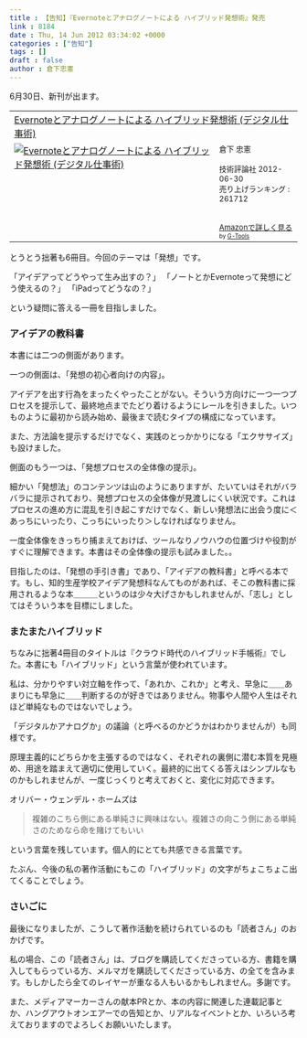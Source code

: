 ```yaml
---
title : 【告知】『Evernoteとアナログノートによる ハイブリッド発想術』発売
link : 8184
date : Thu, 14 Jun 2012 03:34:02 +0000
categories : ["告知"]
tags : []
draft : false
author : 倉下忠憲
---
```


6月30日、新刊が出ます。

<table  border="0" cellpadding="5"><tr><td colspan="2"><a href="http://www.amazon.co.jp/Evernote%E3%81%A8%E3%82%A2%E3%83%8A%E3%83%AD%E3%82%B0%E3%83%8E%E3%83%BC%E3%83%88%E3%81%AB%E3%82%88%E3%82%8B-%E3%83%8F%E3%82%A4%E3%83%96%E3%83%AA%E3%83%83%E3%83%89%E7%99%BA%E6%83%B3%E8%A1%93-%E3%83%87%E3%82%B8%E3%82%BF%E3%83%AB%E4%BB%95%E4%BA%8B%E8%A1%93-%E5%80%89%E4%B8%8B-%E5%BF%A0%E6%86%B2/dp/4774151505%3FSubscriptionId%3D15SMZCTB9V8NGR2TW082%26tag%3Drashita1000-22%26linkCode%3Dxm2%26camp%3D2025%26creative%3D165953%26creativeASIN%3D4774151505" target="_blank">Evernoteとアナログノートによる ハイブリッド発想術 (デジタル仕事術)</a><img src="http://www.assoc-amazon.jp/e/ir?t=rashita1000-22&l=ur2&o=9" width="1" height="1" style="border: none;" alt="" /></td></tr><tr><td valign="top"><a href="http://www.amazon.co.jp/Evernote%E3%81%A8%E3%82%A2%E3%83%8A%E3%83%AD%E3%82%B0%E3%83%8E%E3%83%BC%E3%83%88%E3%81%AB%E3%82%88%E3%82%8B-%E3%83%8F%E3%82%A4%E3%83%96%E3%83%AA%E3%83%83%E3%83%89%E7%99%BA%E6%83%B3%E8%A1%93-%E3%83%87%E3%82%B8%E3%82%BF%E3%83%AB%E4%BB%95%E4%BA%8B%E8%A1%93-%E5%80%89%E4%B8%8B-%E5%BF%A0%E6%86%B2/dp/4774151505%3FSubscriptionId%3D15SMZCTB9V8NGR2TW082%26tag%3Drashita1000-22%26linkCode%3Dxm2%26camp%3D2025%26creative%3D165953%26creativeASIN%3D4774151505" target="_blank"><img src="http://ecx.images-amazon.com/images/I/51cEVEuSmKL._SL160_.jpg" border="0" alt="Evernoteとアナログノートによる ハイブリッド発想術 (デジタル仕事術)" /></a></td><td valign="top"><font size="-1">倉下 忠憲 <br /><br />技術評論社  2012-06-30<br />売り上げランキング : 261712<br /><br /><br /><a href="http://www.amazon.co.jp/Evernote%E3%81%A8%E3%82%A2%E3%83%8A%E3%83%AD%E3%82%B0%E3%83%8E%E3%83%BC%E3%83%88%E3%81%AB%E3%82%88%E3%82%8B-%E3%83%8F%E3%82%A4%E3%83%96%E3%83%AA%E3%83%83%E3%83%89%E7%99%BA%E6%83%B3%E8%A1%93-%E3%83%87%E3%82%B8%E3%82%BF%E3%83%AB%E4%BB%95%E4%BA%8B%E8%A1%93-%E5%80%89%E4%B8%8B-%E5%BF%A0%E6%86%B2/dp/4774151505%3FSubscriptionId%3D15SMZCTB9V8NGR2TW082%26tag%3Drashita1000-22%26linkCode%3Dxm2%26camp%3D2025%26creative%3D165953%26creativeASIN%3D4774151505" target="_blank">Amazonで詳しく見る</a></font><font size="-2"> by <a href="http://www.goodpic.com/mt/aws/index.html" >G-Tools</a></font></td></tr></table>

とうとう拙著も6冊目。今回のテーマは「発想」です。

「アイデアってどうやって生み出すの？」
「ノートとかEvernoteって発想にどう使えるの？」
「iPadってどうなの？」

という疑問に答える一冊を目指しました。

<h3>アイデアの教科書</h3>
本書には二つの側面があります。

一つの側面は、「発想の初心者向けの内容」。

アイデアを出す行為をまったくやったことがない。そういう方向けに一つ一つプロセスを提示して、最終地点までたどり着けるようにレールを引きました。いつものように最初から読み始め、最後まで読むタイプの構成になっています。

また、方法論を提示するだけでなく、実践のとっかかりになる「エクササイズ」も設けました。

側面のもう一つは、「発想プロセスの全体像の提示」。

細かい「発想法」のコンテンツは山のようにありますが、たいていはそれがバラバラに提示されており、発想プロセスの全体像が見渡しにくい状況です。これはプロセスの進め方に混乱を引き起こすだけでなく、新しい発想法に出会う度に＜あっちにいったり、こっちにいったり＞しなければなりません。

一度全体像をきっちり捕まえておけば、ツールなりノウハウの位置づけや役割がすぐに理解できます。本書はその全体像の提示も試みました。。

目指したのは、「発想の手引き書」であり、「アイデアの教科書」と呼べる本です。もし、知的生産学校アイデア発想科なんてものがあれば、そこの教科書に採用されるような本＿＿＿というのは少々大げさかもしれませんが、「志し」としてはそういう本を目標にしました。

<h3>またまたハイブリッド</h3>
ちなみに拙著4冊目のタイトルは『クラウド時代のハイブリッド手帳術』でした。本書にも「ハイブリッド」という言葉が使われています。

私は、分かりやすい対立軸を作って、「あれか、これか」と考え、早急に＿＿あまりにも早急に＿＿判断するのが好きではありません。物事や人間や人生はそれほど単純なものではないでしょう。

「デジタルかアナログか」の議論（と呼べるのかどうかはわかりませんが）も同様です。

原理主義的にどちらかを主張するのではなく、それぞれの裏側に潜む本質を見極め、用途を踏まえて適切に使用していく。最終的に出てくる答えはシンプルなものかもしれませんが、一度じっくりと考えておくと、変化に対応できます。

オリバー・ウェンデル・ホームズは

<blockquote>
複雑のこちら側にある単純さに興味はない。複雑さの向こう側にある単純さのためなら命を賭けてもいい
</blockquote>

という言葉を残しています。個人的にとても共感できる言葉です。

たぶん、今後の私の著作活動にもこの「ハイブリッド」の文字がちょこちょこ出てくることでしょう。

<h3>さいごに</h3>
最後になりましたが、こうして著作活動を続けられているのも「読者さん」のおかげです。

私の場合、この「読者さん」は、ブログを購読してくださっている方、書籍を購入してもらっている方、メルマガを購読してくださっている方、の全てを含みます。もしかしたら全てのレイヤーが重なる人もいるかもしれません。多謝です。

また、メディアマーカーさんの献本PRとか、本の内容に関連した連載記事とか、ハングアウトオンエアーでの告知とか、リアルなイベントとか、いろいろ考えておりますのでよろしくお願いいたします。

